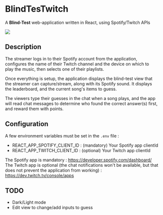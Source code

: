 # BlindTesTwitch

A **Blind-Test** web-application written in React, using Spotify/Twitch APIs

<kbd>
    <img src="https://i.imgur.com/9tq4Xqp.gif" />
</kbd>

## Description

The streamer logs in to their Spotify account from the application, configures the name of their Twitch channel and the device on which to play the music, then selects one of their playlists.

Once everything is setup, the application displays the blind-test view that the streamer can capture/stream, along with its Spotify sound. It displays the leaderboard, and the current song's items to guess.

The viewers type their guesses in the chat when a song plays, and the app will read chat messages to determine who found the correct answer(s) first, and reward them with points.

## Configuration

A few environment variables must be set in the `.env` file :
- REACT_APP_SPOTIFY_CLIENT_ID : (mandatory) Your Spotify app clientId
- REACT_APP_TWITCH_CLIENT_ID : (optional) Your Twitch app clientId

The Spotify app is mandatory : https://developer.spotify.com/dashboard/   
The Twitch app is optional (the chat notifications won't be available, but that does not prevent the application from working) : https://dev.twitch.tv/console/apps   

## TODO
- Dark/Light mode
- Edit view to change/add inputs to guess